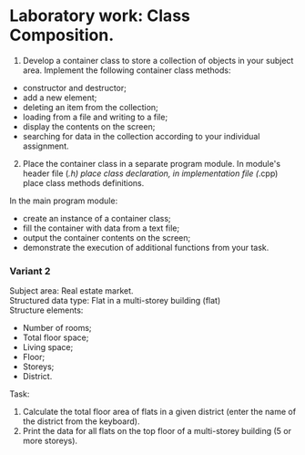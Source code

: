# Laboratory work: Class Composition.
1. Develop a container class to store a collection of objects in your subject area. Implement the following container class methods:
* constructor and destructor;
* add a new element;
* deleting an item from the collection;
* loading from a file and writing to a file;
* display the contents on the screen;
* searching for data in the collection according to your individual assignment.

2. Place the container class in a separate program module. In module's header file (*.h) place class declaration, in implementation file (*.cpp) place class methods definitions.

In the main program module:
* create an instance of a container class;
* fill the container with data from a text file;
* output the container contents on the screen;
* demonstrate the execution of additional functions from your task.


### Variant 2 

Subject area: Real estate market.\
Structured data type: Flat in a multi-storey building (flat)\
Structure elements:
* Number of rooms;
* Total floor space;
* Living space;
* Floor;
* Storeys;
* District. 

Task:
1) Calculate the total floor area of flats in a given district (enter the name of the district from the keyboard).
2) Print the data for all flats on the top floor of a multi-storey building (5 or more storeys).
